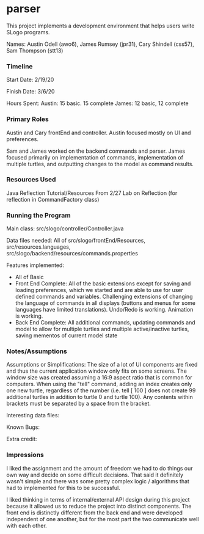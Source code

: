 parser
====

This project implements a development environment that helps users write SLogo programs.

Names: Austin Odell (awo6), James Rumsey (jpr31), Cary Shindell (css57), Sam Thompson (stt13)

### Timeline

Start Date: 2/19/20

Finish Date: 3/6/20

Hours Spent: 
Austin: 15 basic. 15 complete
James: 12 basic, 12 complete

### Primary Roles
Austin and Cary frontEnd and controller. Austin focused mostly on UI and preferences. 

Sam and James worked on the backend commands and parser. James focused primarily on implementation of commands, implementation of multiple turtles, and outputting changes to the model as command results.


### Resources Used

Java Reflection Tutorial/Resources From 2/27 Lab on Reflection (for reflection in CommandFactory class)

### Running the Program

Main class: src/slogo/controller/Controller.java

Data files needed: All of src/slogo/frontEnd/Resources, src/resources.languages, src/slogo/backend/resources/commands.properties

Features implemented:
- All of Basic
- Front End Complete: All of the basic extensions except for saving and loading preferences, which we 
started and are able to use for user defined commands and variables. Challenging extensions of changing
the language of commands in all displays (buttons and menus for some languages have limited translations).
Undo/Redo is working. Animation is working. 
- Back End Complete: All additional commands, updating commands and model to allow for multiple turtles and
multiple active/inactive turtles, saving mementos of current model state


### Notes/Assumptions

Assumptions or Simplifications: The size of a lot of UI components are fixed and thus the current application
window only fits on some screens. The window size was created assuming a 16:9 aspect ratio that is common
for computers. When using the "tell" command, adding an index creates only one new turtle, regardless of the number (i.e. tell 
[ 100 ] does not create 99 additional turtles in addition to turtle 0 and turtle 100). Any contents within brackets must be separated by 
a space from the bracket.

Interesting data files: 

Known Bugs:

Extra credit:


### Impressions

I liked the assignment and the amount of freedom we had to do things our own way and decide on some 
difficult decisions. That said it definitely wasn't simple and there was some pretty complex logic /
algorithms that had to implemented for this to be successful. 

I liked thinking in terms of internal/external API design during this project because it allowed us to reduce the project into distinct components.
The front end is distinctly different from the back end and were developed independent of one another, but for the most part the two communicate well with each other.